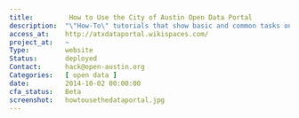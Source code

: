 ```yaml
---
title:         How to Use the City of Austin Open Data Portal
description:  "\"How-To\" tutorials that show basic and common tasks on the City of Austin Open Data Portal."
access_at:    http://atxdataportal.wikispaces.com/
project_at:   ~
Type:         website
Status:       deployed
Contact:      hack@open-austin.org
Categories:   [ open data ]
date:         2014-10-02 00:00:00
cfa_status:   Beta
screenshot:   howtousethedataportal.jpg
---
```

